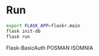 Run
===

```sh
export FLASK_APP=flaskr.main
flask init-db
flask run
```

Flask-BasicAuth
POSMAN
ISOMNIA
